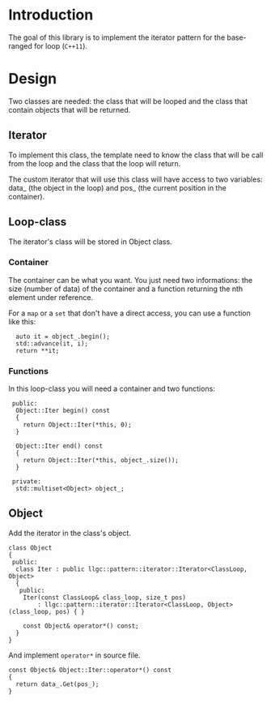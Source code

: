 <h1>Introduction</h1>

The goal of this library is to implement the iterator pattern for the base-ranged for loop (`C++11`).

<h1>Design</h1>
Two classes are needed: the class that will be looped and the class that contain objects that will be returned.

<h2>Iterator</h2>
To implement this class, the template need to know the class that will be call from the loop and the class that the loop will return.

The custom iterator that will use this class will have access to two variables: data_ (the object in the loop) and pos_ (the current position in the container).

<h2>Loop-class</h2>
The iterator's class will be stored in Object class.

<h3>Container</h3>
The container can be what you want. You just need two informations:
the size (number of data) of the container and a function returning the nth element under reference.

For a `map` or a `set` that don't have a direct access, you can use a function like this:
```
  auto it = object_.begin();
  std::advance(it, i);
  return **it;
```

<h3>Functions</h3>
In this loop-class you will need a container and two functions:

```
 public:
  Object::Iter begin() const
  {
    return Object::Iter(*this, 0);
  }

  Object::Iter end() const
  {
    return Object::Iter(*this, object_.size());
  }

 private:
  std::multiset<Object> object_;
```

<h2>Object</h2>
Add the iterator in the class's object.

```
class Object
{
 public:
  class Iter : public llgc::pattern::iterator::Iterator<ClassLoop, Object>
  {
   public:
    Iter(const ClassLoop& class_loop, size_t pos)
        : llgc::pattern::iterator::Iterator<ClassLoop, Object>(class_loop, pos) { }
    
    const Object& operator*() const;
  }
}
```

And implement `operator*` in source file.

```
const Object& Object::Iter::operator*() const
{
  return data_.Get(pos_);
}
```
